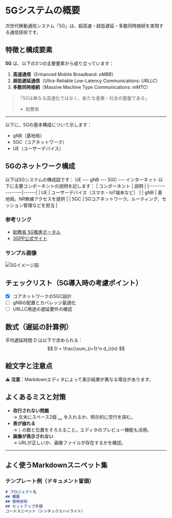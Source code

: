 # 5Gシステムの概要
次世代移動通信システム「5G」は、超高速・超低遅延・多数同時接続を実現する通信技術です。
## 特徴と構成要素
**5G** は、以下の3つの主要要素から成り立っています：
1. **高速通信**（Enhanced Mobile Broadband: *eMBB*）
2. **超低遅延通信**（Ultra-Reliable Low-Latency Communications: *URLLC*）
3. **多数同時接続**（Massive Machine Type Communications: *mMTC*）
> 「5Gは単なる高速化ではなく、新たな産業・社会の基盤である」  
> - 総務省
---
以下に、5Gの基本構成について示します：
- gNB（基地局）
- 5GC（コアネットワーク）
- UE（ユーザーデバイス）
## 5Gのネットワーク構成
以下は5Gシステムの構成図です：
UE --- gNB --- 5GC --- インターネット
以下に主要コンポーネントの説明を記します：
| コンポーネント | 説明 |
|----------------|------|
| UE | ユーザーデバイス（スマホ・IoT端末など） |
| gNB | 基地局。NR無線アクセスを提供 |
| 5GC | 5Gコアネットワーク。ルーティング、セッション管理などを担当 |
### 参考リンク
- [総務省 5G推進ポータル](https://www.soumu.go.jp/main_sosiki/joho_tsusin/5g/index.html)
- [3GPP公式サイト](https://www.3gpp.org/)
### サンプル画像
![5Gイメージ図](https://example.com/images/5g_diagram.png)
## チェックリスト（5G導入時の考慮ポイント）
- [x] コアネットワークの5GC設計
- [ ] gNBの配置とカバレッジ最適化
- [ ] URLLC用途の遅延要件の確認
## 数式（遅延の計算例）

平均遅延時間 $D$ は以下で求められる：
$$
D = \frac{\sum_{i=1}^n d_i}{n}
$$
## 絵文字と注意点
⚠️ **注意**：Markdownエディタによって表示結果が異なる場合があります。
## よくあるミスと対策
- **改行されない問題**  
  → 文末にスペース2個 `␣␣` を入れるか、明示的に空行を挟む。
- **表が崩れる**  
  → `|` の数と位置をそろえること。エディタのプレビュー機能も活用。
- **画像が表示されない**  
  → URLが正しいか、画像ファイルが存在するかを確認。
---
## よく使うMarkdownスニペット集
### テンプレート例（ドキュメント冒頭）
```markdown
# プロジェクト名
## 概要
## 使用技術
## セットアップ手順
コードスニペット（シンタックスハイライト）
